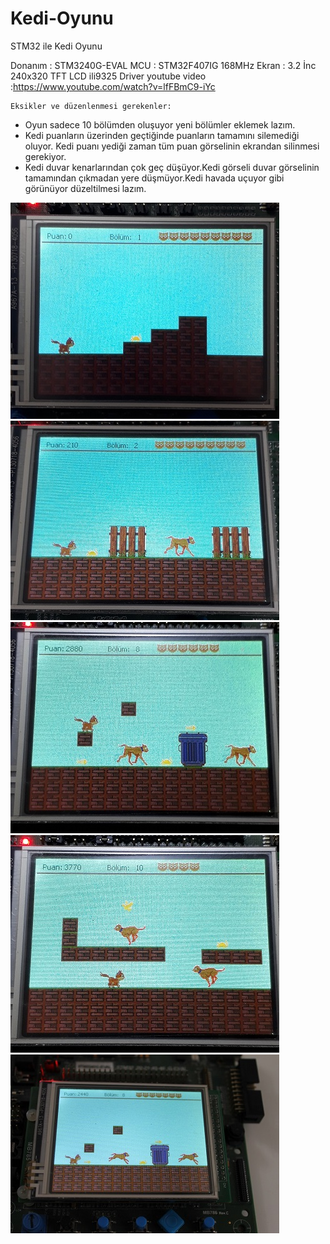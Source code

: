 # Kedi-Oyunu

STM32 ile Kedi Oyunu

Donanım   : STM3240G-EVAL
MCU       : STM32F407IG 168MHz
Ekran     : 3.2 İnc 240x320 TFT LCD ili9325 Driver
youtube video :https://www.youtube.com/watch?v=lfFBmC9-iYc

    Eksikler ve düzenlenmesi gerekenler:
* Oyun sadece 10 bölümden oluşuyor yeni bölümler eklemek lazım.
* Kedi puanların üzerinden geçtiğinde puanların tamamını silemediği oluyor. Kedi puanı yediği zaman tüm puan görselinin ekrandan silinmesi gerekiyor.
* Kedi duvar kenarlarından çok geç düşüyor.Kedi görseli duvar görselinin tamamından çıkmadan yere düşmüyor.Kedi havada uçuyor gibi görünüyor düzeltilmesi lazım.


![gorsel1](https://github.com/TolRed/Kedi-Oyunu/blob/main/gorsel1.jpg)
![gorsel2](https://github.com/TolRed/Kedi-Oyunu/blob/main/gorsel2.jpg)
![gorsel3](https://github.com/TolRed/Kedi-Oyunu/blob/main/gorsel3.jpg)
![gorsel4](https://github.com/TolRed/Kedi-Oyunu/blob/main/gorsel4.jpg)
![gorsel5](https://github.com/TolRed/Kedi-Oyunu/blob/main/gorsel5.jpg)


